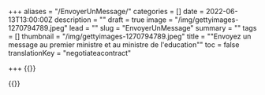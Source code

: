 +++
aliases = "/EnvoyerUnMessage/"
categories = []
date = 2022-06-13T13:00:00Z
description = ""
draft = true
image = "/img/gettyimages-1270794789.jpeg"
lead = ""
slug = "EnvoyerUnMessage"
summary = ""
tags = []
thumbnail = "/img/gettyimages-1270794789.jpeg"
title = "\"Envoyez un message au premier ministre et au ministre de l'education\""
toc = false
translationKey = "negotiateacontract"

+++
{{<rawhtml>}}
<div id="newmode-embed-35267-49778"></div>
<script>
(function(n,e,w,m,o,d){m=n.createElement(e);m.async=1;m.src=w;
o=n.getElementsByTagName(e)[0];o.parentNode.insertBefore(m,o);
})(document,'script','//engage.newmode.net/embed/35267/49778.js');
</script>
{{</rawhetml>}}